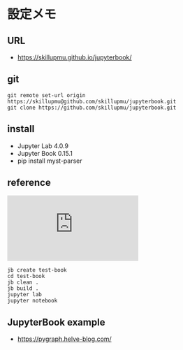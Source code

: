 # 設定メモ

## URL
  - https://skillupmu.github.io/jupyterbook/


## git
``` 
git remote set-url origin https://skillupmu@github.com/skillupmu/jupyterbook.git
git clone https://github.com/skillupmu/jupyterbook.git
```


## install
 - Jupyter Lab 4.0.9
 - Jupyter Book 0.15.1
 - pip install myst-parser


## reference

![](https://jupyterbook.org/en/stable/intro.html#)

``` 
jb create test-book
cd test-book
jb clean .
jb build .
jupyter lab
jupyter notebook
```

## JupyterBook example

 - https://pygraph.helve-blog.com/
